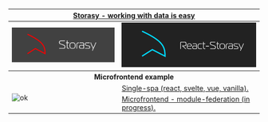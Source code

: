 <div align="center">
  <table border="0" cellspacing="0" cellpadding="0">
    <thead>
      <tr>
        <th colspan="2">
          <strong><a href="https://github.com/Naboska/storasy">Storasy - working with data is easy</a></strong>
        </th>
      </tr>
    </thead>
    <tbody>
      <tr>
        <td>
          <a href="https://github.com/Naboska/storasy" style="width: 50%;">
            <img
              class="img"
              alt="library for working with asynchronous data"
              src="https://github.com/Naboska/storasy/raw/main/media/logo.png"
            />
          </a>
        </td>
        <td>
          <a href="https://github.com/Naboska/react-storasy">
            <img
              class="img"
              alt="library for working with asynchronous data"
              src="https://github.com/Naboska/react-storasy/raw/main/media/logo.png"
            />
          </a>
        </td>
      </tr>
            <tr>
        <th colspan="2">
          <strong>Microfrontend example</strong>
        </th>
      </tr>
      <tr>
        <td rowspan="2">
            <img
              alt="ok"
              src="https://github.com/Naboska/Naboska/blob/main/media/microfrontend.gif?raw=true"
            />
        </td>
        <td>
          <a href="https://github.com/Naboska/microfrontend-example">Single-spa (react, svelte, vue, vanilla).</a>
        </td>
      </tr>
      <tr>
        <td>
          <a href="https://github.com/Naboska">Microfrontend - module-federation (in progress).</a>
        </td>
      </tr>
    </tbody>
  </table>
</div>
